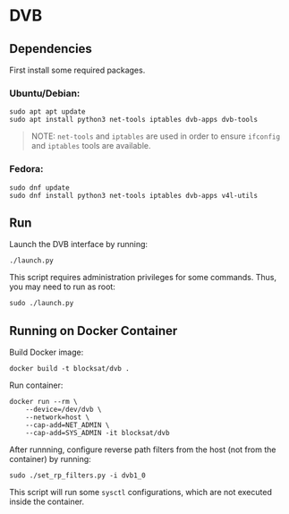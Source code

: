 # DVB

## Dependencies

First install some required packages.

### Ubuntu/Debian:
```
sudo apt apt update
sudo apt install python3 net-tools iptables dvb-apps dvb-tools
```

> NOTE: `net-tools` and `iptables` are used in order to ensure `ifconfig` and
> `iptables` tools are available.

### Fedora:
```
sudo dnf update
sudo dnf install python3 net-tools iptables dvb-apps v4l-utils
```

## Run

Launch the DVB interface by running:

```
./launch.py
```

This script requires administration privileges for some commands. Thus, you may
need to run as root:

```
sudo ./launch.py
```

## Running on Docker Container

Build Docker image:

```
docker build -t blocksat/dvb .
```

Run container:

```
docker run --rm \
	--device=/dev/dvb \
	--network=host \
	--cap-add=NET_ADMIN \
	--cap-add=SYS_ADMIN -it blocksat/dvb
```

After runnning, configure reverse path filters from the host (not from the
container) by running:

```
sudo ./set_rp_filters.py -i dvb1_0
```

This script will run some `sysctl` configurations, which are not executed inside
the container.
